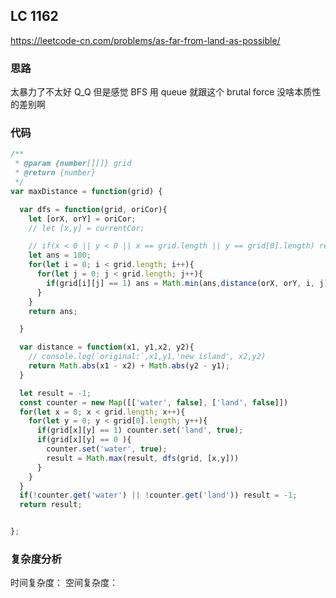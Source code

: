 ## LC 1162

https://leetcode-cn.com/problems/as-far-from-land-as-possible/

### 思路

太暴力了不太好 Q_Q
但是感觉 BFS 用 queue 就跟这个 brutal force 没啥本质性的差别啊

### 代码

```JavaScript
/**
 * @param {number[][]} grid
 * @return {number}
 */
var maxDistance = function(grid) {

  var dfs = function(grid, oriCor){
    let [orX, orY] = oriCor;
    // let [x,y] = currentCor;

    // if(x < 0 || y < 0 || x == grid.length || y == grid[0].length) return -1000;
    let ans = 100;
    for(let i = 0; i < grid.length; i++){
      for(let j = 0; j < grid.length; j++){
        if(grid[i][j] == 1) ans = Math.min(ans,distance(orX, orY, i, j));
      }
    }
    return ans;

  }

  var distance = function(x1, y1,x2, y2){
    // console.log(`original:`,x1,y1,'new island', x2,y2)
    return Math.abs(x1 - x2) + Math.abs(y2 - y1);
  }

  let result = -1;
  const counter = new Map([['water', false], ['land', false]])
  for(let x = 0; x < grid.length; x++){
    for(let y = 0; y < grid[0].length; y++){
      if(grid[x][y] == 1) counter.set('land', true);
      if(grid[x][y] == 0 ){
        counter.set('water', true);
        result = Math.max(result, dfs(grid, [x,y]))
      }
    }
  }
  if(!counter.get('water') || !counter.get('land')) result = -1;
  return result;


};

```

### 复杂度分析

时间复杂度：
空间复杂度：
